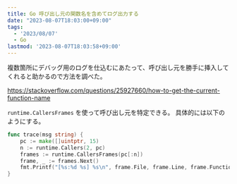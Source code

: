 ```yaml
---
title: Go 呼び出し元の関数名を含めてログ出力する
date: "2023-08-07T18:03:00+09:00"
tags:
  - '2023/08/07'
  - Go
lastmod: '2023-08-07T18:03:58+09:00'
---
```


複数箇所にデバッグ用のログを仕込むにあたって、呼び出し元を勝手に挿入してくれると助かるので方法を調べた。

https://stackoverflow.com/questions/25927660/how-to-get-the-current-function-name

`runtime.CallersFrames` を使って呼び出し元を特定できる。
具体的には以下のようにする。

```go
func trace(msg string) {
	pc := make([]uintptr, 15)
	n := runtime.Callers(2, pc)
	frames := runtime.CallersFrames(pc[:n])
	frame, _ := frames.Next()
	fmt.Printf("[%s:%d %s] %s\n", frame.File, frame.Line, frame.Function, msg)
}
```
